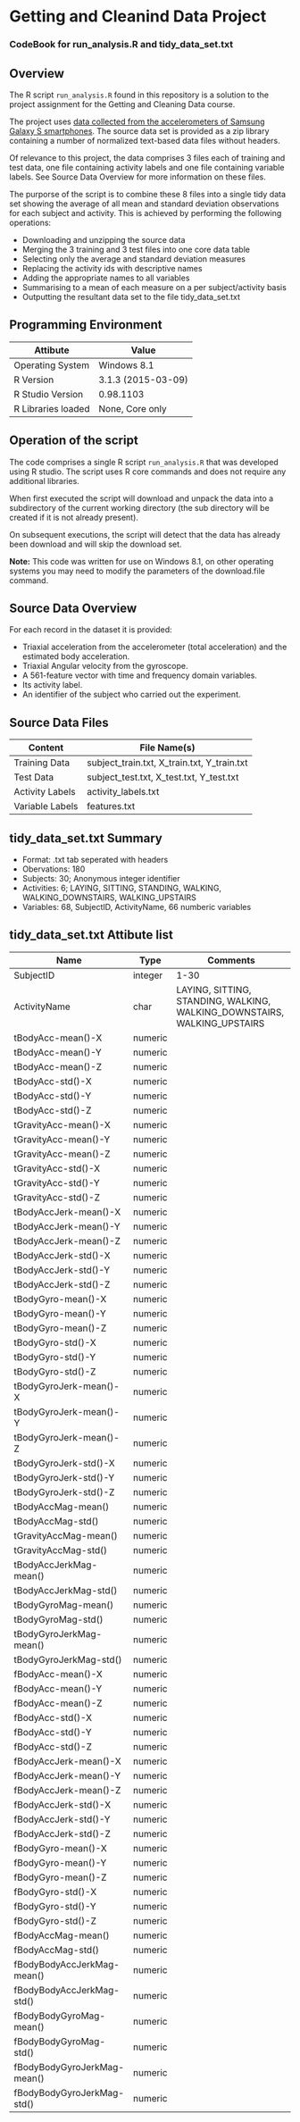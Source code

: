 
# Getting and Cleanind Data Project
### CodeBook for run_analysis.R and tidy_data_set.txt

## Overview
The R script `run_analysis.R` found in this repository is a solution to the project assignment for the Getting and Cleaning Data course.  

The project uses [data collected from the accelerometers of Samsung Galaxy S smartphones](http://archive.ics.uci.edu/ml/datasets/Human+Activity+Recognition+Using+Smartphones). The source data set is provided as a zip library containing a number of normalized text-based data files without headers. 

Of relevance to this project, the data comprises 3 files each of training and test data, one file containing activity labels and one file containing variable labels. See Source Data Overview for more information on these files.

The purporse of the script is to combine these 8 files into a single tidy data set showing the average of all mean and standard deviation observations for each subject and activity. This is achieved by performing the following operations:

- Downloading and unzipping the source data
- Merging the 3 training and 3 test files into one core data table
- Selecting only the average and standard deviation measures
- Replacing the activity ids with descriptive names
- Adding the appropriate names to all variables
- Summarising to a mean of each measure on a per subject/activity basis
- Outputting the resultant data set to the file tidy_data_set.txt

## Programming Environment

| Attibute            | Value          |
| ------------------- | -------------- |
| Operating System | Windows 8.1 |
| R Version | 3.1.3 (2015-03-09) |
| R Studio Version | 0.98.1103 |
| R Libraries loaded | None, Core only |


## Operation of the script

The code comprises a single R script `run_analysis.R` that was developed using R studio. The script uses R core commands and does not require any additional libraries.

When first executed the script will download and unpack the data into a subdirectory of the current working directory (the sub directory will be created if it is not already present). 

On subsequent executions, the script will detect that the data has already been download and will skip the download set.

**Note:** This code was written for use on Windows 8.1, on other operating systems you may need to modify the parameters of the download.file command.


## Source Data Overview

For each record in the dataset it is provided: 
- Triaxial acceleration from the accelerometer (total acceleration) and the estimated body acceleration. 
- Triaxial Angular velocity from the gyroscope. 
- A 561-feature vector with time and frequency domain variables. 
- Its activity label. 
- An identifier of the subject who carried out the experiment.

## Source Data Files

| Content         | File Name(s)                              |
| --------------- | ----------------------------------------- |
| Training Data | subject_train.txt, X_train.txt, Y_train.txt |
| Test Data | subject_test.txt, X_test.txt, Y_test.txt |
| Activity Labels | activity_labels.txt |
| Variable Labels | features.txt |


## tidy_data_set.txt Summary

- Format: .txt tab seperated with headers
- Obervations: 180
- Subjects: 30; Anonymous integer identifier
- Activities: 6; LAYING, SITTING, STANDING, WALKING, WALKING_DOWNSTAIRS, WALKING_UPSTAIRS
- Variables: 68, SubjectID, ActivityName, 66 numberic variables

## tidy_data_set.txt Attibute list

| Name                | Type    | Comments                       |
| ------------------- | ------- |----------------------------------- |
| SubjectID  | integer | 1-30 |
|ActivityName | char | LAYING, SITTING, STANDING, WALKING, WALKING_DOWNSTAIRS, WALKING_UPSTAIRS |
|tBodyAcc-mean()-X | numeric||
|tBodyAcc-mean()-Y | numeric||
|tBodyAcc-mean()-Z | numeric||
|tBodyAcc-std()-X | numeric||
|tBodyAcc-std()-Y | numeric||
|tBodyAcc-std()-Z | numeric||
|tGravityAcc-mean()-X | numeric||
|tGravityAcc-mean()-Y | numeric||
|tGravityAcc-mean()-Z | numeric||
|tGravityAcc-std()-X | numeric||
|tGravityAcc-std()-Y | numeric||
|tGravityAcc-std()-Z | numeric||
|tBodyAccJerk-mean()-X | numeric||
|tBodyAccJerk-mean()-Y | numeric||
|tBodyAccJerk-mean()-Z | numeric||
|tBodyAccJerk-std()-X | numeric||
|tBodyAccJerk-std()-Y | numeric||
|tBodyAccJerk-std()-Z | numeric||
|tBodyGyro-mean()-X | numeric||
|tBodyGyro-mean()-Y | numeric||
|tBodyGyro-mean()-Z | numeric||
|tBodyGyro-std()-X | numeric||
|tBodyGyro-std()-Y | numeric||
|tBodyGyro-std()-Z | numeric||
|tBodyGyroJerk-mean()-X | numeric||
|tBodyGyroJerk-mean()-Y | numeric||
|tBodyGyroJerk-mean()-Z | numeric||
|tBodyGyroJerk-std()-X | numeric||
|tBodyGyroJerk-std()-Y | numeric||
|tBodyGyroJerk-std()-Z | numeric||
|tBodyAccMag-mean() | numeric||
|tBodyAccMag-std() | numeric||
|tGravityAccMag-mean() | numeric||
|tGravityAccMag-std() | numeric||
|tBodyAccJerkMag-mean() | numeric||
|tBodyAccJerkMag-std() | numeric||
|tBodyGyroMag-mean() | numeric||
|tBodyGyroMag-std() | numeric||
|tBodyGyroJerkMag-mean() | numeric||
|tBodyGyroJerkMag-std() | numeric||
|fBodyAcc-mean()-X | numeric||
|fBodyAcc-mean()-Y | numeric||
|fBodyAcc-mean()-Z | numeric||
|fBodyAcc-std()-X | numeric||
|fBodyAcc-std()-Y | numeric||
|fBodyAcc-std()-Z | numeric||
|fBodyAccJerk-mean()-X | numeric||
|fBodyAccJerk-mean()-Y | numeric||
|fBodyAccJerk-mean()-Z | numeric||
|fBodyAccJerk-std()-X | numeric||
|fBodyAccJerk-std()-Y | numeric||
|fBodyAccJerk-std()-Z | numeric||
|fBodyGyro-mean()-X | numeric||
|fBodyGyro-mean()-Y | numeric||
|fBodyGyro-mean()-Z | numeric||
|fBodyGyro-std()-X | numeric||
|fBodyGyro-std()-Y | numeric||
|fBodyGyro-std()-Z | numeric||
|fBodyAccMag-mean() | numeric||
|fBodyAccMag-std() | numeric||
|fBodyBodyAccJerkMag-mean() | numeric||
|fBodyBodyAccJerkMag-std() | numeric||
|fBodyBodyGyroMag-mean() | numeric||
|fBodyBodyGyroMag-std() | numeric||
|fBodyBodyGyroJerkMag-mean() | numeric||
|fBodyBodyGyroJerkMag-std() | numeric||

